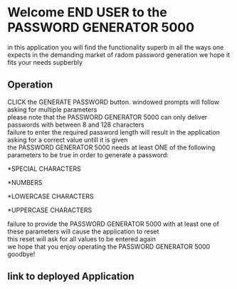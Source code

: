 # Welcome END USER to the PASSWORD GENERATOR 5000

in this application you will find the functionality superb in all the ways one expects in the demanding market of radom password generation we hope it fits your needs supberbly

## Operation
 CLICK the GENERATE PASSWORD button. windowed prompts will follow asking for multiple parameters\
 please note that the PASSWORD GENERATOR 5000 can only deliver passwords with between 8 and 128 characters\
 failure to enter the required password length will result in the application asking for a correct value untill it is given\
 the PASSWORD GENERATOR 5000 needs at least ONE of the following parameters to be true in order to generate a password:
 
 *SPECIAL CHARACTERS
 
 *NUMBERS
 
 *LOWERCASE CHARACTERS
 
 *UPPERCASE CHARACTERS
 
 failure to provide the PASSWORD GENERATOR 5000 with at least one of these parameters will cause the application to reset\
 this reset will ask for all values to be entered again\
 we hope that you enjoy operating the PASSWORD GENERATOR 5000\
 goodbye!
 
 ## link to deployed Application
 

